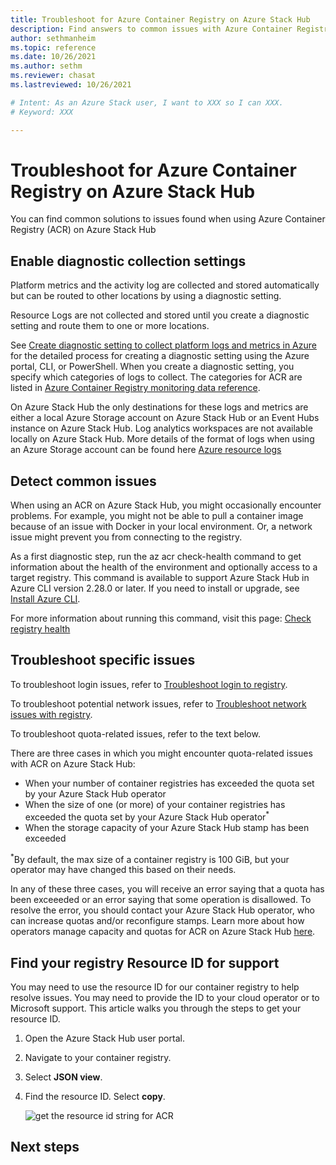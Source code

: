 ```yaml
---
title: Troubleshoot for Azure Container Registry on Azure Stack Hub 
description: Find answers to common issues with Azure Container Registry on Azure Stack Hub
author: sethmanheim
ms.topic: reference
ms.date: 10/26/2021
ms.author: sethm
ms.reviewer: chasat
ms.lastreviewed: 10/26/2021

# Intent: As an Azure Stack user, I want to XXX so I can XXX.
# Keyword: XXX

---
```


# Troubleshoot for Azure Container Registry on Azure Stack Hub

You can find common solutions to issues found when using Azure Container Registry (ACR) on Azure Stack Hub

## Enable diagnostic collection settings

Platform metrics and the activity log are collected and stored automatically but can be routed to other locations by using a diagnostic setting.

Resource Logs are not collected and stored until you create a diagnostic setting and route them to one or more locations.

See [Create diagnostic setting to collect platform logs and metrics in Azure](/azure/azure-monitor/essentials/diagnostic-settings) for the detailed process for creating a diagnostic setting using the Azure portal, CLI, or PowerShell. When you create a diagnostic setting, you specify which categories of logs to collect. The categories for ACR are listed in [Azure Container Registry monitoring data reference](/azure/container-registry/monitor-service-reference#resource-logs).

On Azure Stack Hub the only destinations for these logs and metrics are either a local Azure Storage account on Azure Stack Hub or an Event Hubs instance on Azure Stack Hub. Log analytics workspaces are not available locally on Azure Stack Hub. More details of the format of logs when using an Azure Storage account can be found here [Azure resource logs](/azure/azure-monitor/essentials/resource-logs#send-to-azure-storage)

## Detect common issues

When using an ACR on Azure Stack Hub, you might occasionally encounter problems. For example, you might not be able to pull a container image because of an issue with Docker in your local environment. Or, a network issue might prevent you from connecting to the registry.

As a first diagnostic step, run the az acr check-health command to get information about the health of the environment and optionally access to a target registry. This command is available to support Azure Stack Hub in Azure CLI version 2.28.0 or later. If you need to install or upgrade, see [Install Azure CLI](/cli/azure/install-azure-cli).

For more information about running this command, visit this page: [Check registry health](/azure/container-registry/container-registry-check-health)

## Troubleshoot specific issues

To troubleshoot login issues,  refer to  [Troubleshoot login to registry](/azure/container-registry/container-registry-troubleshoot-login).

To troubleshoot potential network issues, refer to [Troubleshoot network issues with registry](/azure/container-registry/container-registry-troubleshoot-access).

To troubleshoot quota-related issues, refer to the text below.

There are three cases in which you might encounter quota-related issues with ACR on Azure Stack Hub:

- When your number of container registries has exceeded the quota set by your Azure Stack Hub operator
- When the size of one (or more) of your container registries has exceeded the quota set by your Azure Stack Hub operator<sup>*</sup>
- When the storage capacity of your Azure Stack Hub stamp has been exceeded

<sup>*</sup>By default, the max size of a container registry is 100 GiB, but your operator may have changed this based on their needs.

In any of these three cases, you will receive an error saying that a quota has been exceeeded or an error saying that some operation is disallowed. To resolve the error, you should contact your Azure Stack Hub operator, who can increase quotas and/or reconfigure stamps. Learn more about how operators manage capacity and quotas for ACR on Azure Stack Hub [here](../operator/container-registries-manage.md).

## Find your registry Resource ID for support

You may need to use the resource ID for our container registry to help resolve issues. You may need to provide the ID to your cloud operator or to Microsoft support. This article walks you through the steps to get your resource ID.

1.  Open the Azure Stack Hub user portal.
2.  Navigate to your container registry.
3.  Select **JSON view**.
4.  Find the resource ID. Select **copy**.

    ![get the resource id string for ACR](.\media\container-registry-get-resource-id\acs-resource-id.png)


## Next steps
